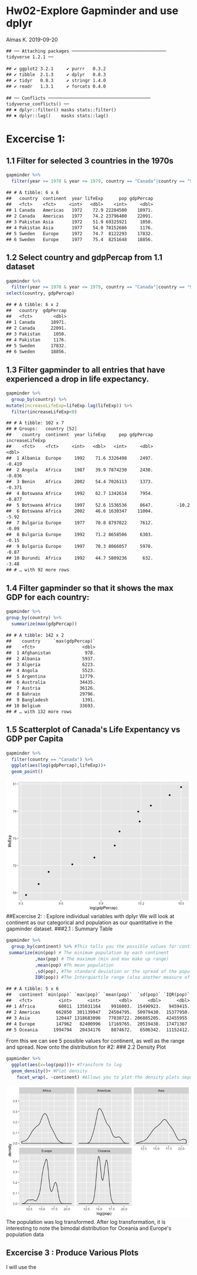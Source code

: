 Hw02-Explore Gapminder and use dplyr
================
Almas K.
2019-09-20

    ## ── Attaching packages ──────────────────────────────────── tidyverse 1.2.1 ──

    ## ✔ ggplot2 3.2.1     ✔ purrr   0.3.2
    ## ✔ tibble  2.1.3     ✔ dplyr   0.8.3
    ## ✔ tidyr   0.8.3     ✔ stringr 1.4.0
    ## ✔ readr   1.3.1     ✔ forcats 0.4.0

    ## ── Conflicts ─────────────────────────────────────── tidyverse_conflicts() ──
    ## ✖ dplyr::filter() masks stats::filter()
    ## ✖ dplyr::lag()    masks stats::lag()

Excercise 1:
============

1.1 Filter for selected 3 countries in the 1970s
------------------------------------------------

``` r
gapminder %>% 
  filter(year >= 1970 & year <= 1979, country == "Canada"|country == "Sweden"|country == "Pakistan")
```

    ## # A tibble: 6 x 6
    ##   country  continent  year lifeExp      pop gdpPercap
    ##   <fct>    <fct>     <int>   <dbl>    <int>     <dbl>
    ## 1 Canada   Americas   1972    72.9 22284500    18971.
    ## 2 Canada   Americas   1977    74.2 23796400    22091.
    ## 3 Pakistan Asia       1972    51.9 69325921     1050.
    ## 4 Pakistan Asia       1977    54.0 78152686     1176.
    ## 5 Sweden   Europe     1972    74.7  8122293    17832.
    ## 6 Sweden   Europe     1977    75.4  8251648    18856.

1.2 Select country and gdpPercap from 1.1 dataset
-------------------------------------------------

``` r
gapminder %>% 
  filter(year >= 1970 & year <= 1979, country == "Canada"|country == "Sweden"|country == "Pakistan") %>%
select(country, gdpPercap)
```

    ## # A tibble: 6 x 2
    ##   country  gdpPercap
    ##   <fct>        <dbl>
    ## 1 Canada      18971.
    ## 2 Canada      22091.
    ## 3 Pakistan     1050.
    ## 4 Pakistan     1176.
    ## 5 Sweden      17832.
    ## 6 Sweden      18856.

1.3 Filter gapminder to all entries that have experienced a drop in life expectancy.
------------------------------------------------------------------------------------

``` r
gapminder %>%
  group_by(country) %>%
mutate(increaseLifeExp=lifeExp-lag(lifeExp)) %>%
  filter(increaseLifeExp<0) 
```

    ## # A tibble: 102 x 7
    ## # Groups:   country [52]
    ##    country  continent  year lifeExp     pop gdpPercap increaseLifeExp
    ##    <fct>    <fct>     <int>   <dbl>   <int>     <dbl>           <dbl>
    ##  1 Albania  Europe     1992    71.6 3326498     2497.          -0.419
    ##  2 Angola   Africa     1987    39.9 7874230     2430.          -0.036
    ##  3 Benin    Africa     2002    54.4 7026113     1373.          -0.371
    ##  4 Botswana Africa     1992    62.7 1342614     7954.          -0.877
    ##  5 Botswana Africa     1997    52.6 1536536     8647.         -10.2  
    ##  6 Botswana Africa     2002    46.6 1630347    11004.          -5.92 
    ##  7 Bulgaria Europe     1977    70.8 8797022     7612.          -0.09 
    ##  8 Bulgaria Europe     1992    71.2 8658506     6303.          -0.15 
    ##  9 Bulgaria Europe     1997    70.3 8066057     5970.          -0.87 
    ## 10 Burundi  Africa     1992    44.7 5809236      632.          -3.48 
    ## # … with 92 more rows

1.4 Filter gapminder so that it shows the max GDP for each country:
-------------------------------------------------------------------

``` r
gapminder %>% 
group_by(country) %>%
  summarize(max(gdpPercap))
```

    ## # A tibble: 142 x 2
    ##    country     `max(gdpPercap)`
    ##    <fct>                  <dbl>
    ##  1 Afghanistan             978.
    ##  2 Albania                5937.
    ##  3 Algeria                6223.
    ##  4 Angola                 5523.
    ##  5 Argentina             12779.
    ##  6 Australia             34435.
    ##  7 Austria               36126.
    ##  8 Bahrain               29796.
    ##  9 Bangladesh             1391.
    ## 10 Belgium               33693.
    ## # … with 132 more rows

1.5 Scatterplot of Canada's Life Expentancy vs GDP per Capita
-------------------------------------------------------------

``` r
gapminder %>%
  filter(country == "Canada") %>%
  ggplot(aes(log(gdpPercap),lifeExp))+
  geom_point()
```

![](Hw02-Explore-Gapminder-and-use-dplyr_files/figure-markdown_github/unnamed-chunk-5-1.png) \#\#Excercise 2: : Explore individual variables with dplyr We will look at continent as our categorical and population as our quantitative in the gapminder dataset. \#\#\#2.1 : Summary Table

``` r
gapminder %>% 
  group_by(continent) %>% #This tells you the possible values for continent
 summarize(min(pop) # The minimum population by each continent
           ,max(pop) # The maximum (min and max make up range)
           ,mean(pop) #Th mean population
           ,sd(pop), #The standard deviation or the spread of the population
           IQR(pop)) #The Interquartile range (also another measure of spread)
```

    ## # A tibble: 5 x 6
    ##   continent `min(pop)` `max(pop)` `mean(pop)`  `sd(pop)` `IQR(pop)`
    ##   <fct>          <int>      <int>       <dbl>      <dbl>      <dbl>
    ## 1 Africa         60011  135031164    9916003.  15490923.   9459415.
    ## 2 Americas      662850  301139947   24504795.  50979430.  15377950.
    ## 3 Asia          120447 1318683096   77038722. 206885205.  42455955 
    ## 4 Europe        147962   82400996   17169765.  20519438.  17471367 
    ## 5 Oceania      1994794   20434176    8874672.   6506342.  11152412.

From this we can see 5 possible values for continent, as well as the range and spread. Now onto the distribution for \#2: \#\#\# 2.2 Density Plot

``` r
gapminder %>% 
  ggplot(aes(x=log(pop)))+ #Transform to log 
  geom_density()+ #Plot density
    facet_wrap(. ~continent) #Allows you to plot the density plots separately for each continent and side by side 
```

![](Hw02-Explore-Gapminder-and-use-dplyr_files/figure-markdown_github/unnamed-chunk-7-1.png) The population was log transformed. After log transformation, it is interesting to note the bimodal distribution for Oceania and Europe's population data

Excercise 3 : Produce Various Plots
-----------------------------------

I will use the
